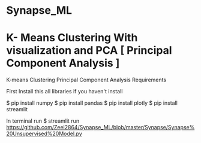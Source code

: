 # Synapse_ML
# K- Means Clustering With visualization and PCA [ Principal Component Analysis ]  
K-means Clustering
Principal Component Analysis Requirements

First Install this all libraries if you haven't install

$ pip install numpy
$ pip install pandas
$ pip install plotly
$ pip install streamlit


In terminal run
$ streamlit run https://github.com/Zeel2864/Synapse_ML/blob/master/Synapse/Synapse%20Unsupervised%20Model.py



